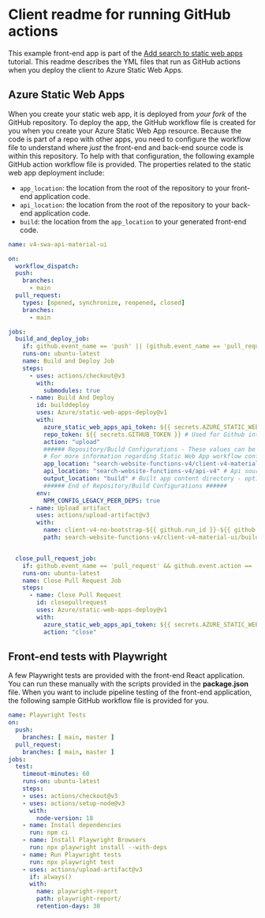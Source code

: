 # Client readme for running GitHub actions

This example front-end app is part of the [Add search to static web apps](https://learn.microsoft.com/azure/search/tutorial-javascript-overview) tutorial. This readme describes the YML files that run as GitHub actions when you deploy the client to Azure Static Web Apps.

## Azure Static Web Apps

When you create your static web app, it is deployed from _your fork_ of the GitHub repository. To deploy the app, the GitHub workflow file is created for you when you create your Azure Static Web App resource. Because the code is part of a repo with other apps, you need to configure the workflow file to understand where _just_ the front-end and back-end source code is within this repository. To help with that configuration, the following example GitHub action workflow file is provided. The properties related to the static web app deployment include:

* `app_location`: the location from the root of the repository to your front-end application code.
* `api_location`: the location from the root of the repository to your back-end application code.
* `build`: the location from the `app_location` to your generated front-end code.

```yaml
name: v4-swa-api-material-ui

on:
  workflow_dispatch:
  push:
    branches:
      - main
  pull_request:
    types: [opened, synchronize, reopened, closed]
    branches:
      - main

jobs:
  build_and_deploy_job:
    if: github.event_name == 'push' || (github.event_name == 'pull_request' && github.event.action != 'closed')
    runs-on: ubuntu-latest
    name: Build and Deploy Job
    steps:
      - uses: actions/checkout@v3
        with:
          submodules: true
      - name: Build And Deploy
        id: builddeploy
        uses: Azure/static-web-apps-deploy@v1
        with:
          azure_static_web_apps_api_token: ${{ secrets.AZURE_STATIC_WEB_APPS_API_TOKEN_GRAY_DESERT }}
          repo_token: ${{ secrets.GITHUB_TOKEN }} # Used for Github integrations (i.e. PR comments)
          action: "upload"
          ###### Repository/Build Configurations - These values can be configured to match your app requirements. ######
          # For more information regarding Static Web App workflow configurations, please visit: https://aka.ms/swaworkflowconfig
          app_location: "search-website-functions-v4/client-v4-material-ui" # App source code path
          api_location: "search-website-functions-v4/api-v4" # Api source code path - optional
          output_location: "build" # Built app content directory - optional
          ###### End of Repository/Build Configurations ######
        env:
          NPM_CONFIG_LEGACY_PEER_DEPS: true
      - name: Upload artifact
        uses: actions/upload-artifact@v3
        with:
          name: client-v4-no-bootstrap-${{ github.run_id }}-${{ github.run_number }}.zip
          path: search-website-functions-v4/client-v4-material-ui/build


  close_pull_request_job:
    if: github.event_name == 'pull_request' && github.event.action == 'closed'
    runs-on: ubuntu-latest
    name: Close Pull Request Job
    steps:
      - name: Close Pull Request
        id: closepullrequest
        uses: Azure/static-web-apps-deploy@v1
        with:
          azure_static_web_apps_api_token: ${{ secrets.AZURE_STATIC_WEB_APPS_API_TOKEN_GRAY_DESERT }}
          action: "close"
```

## Front-end tests with Playwright

A few Playwright tests are provided with the front-end React application. You can run these manually with the scripts provided in the **package.json** file. When you want to include pipeline testing of the front-end application, the following sample GitHub workflow file is provided for you. 

```yaml
name: Playwright Tests
on:
  push:
    branches: [ main, master ]
  pull_request:
    branches: [ main, master ]
jobs:
  test:
    timeout-minutes: 60
    runs-on: ubuntu-latest
    steps:
    - uses: actions/checkout@v3
    - uses: actions/setup-node@v3
      with:
        node-version: 18
    - name: Install dependencies
      run: npm ci
    - name: Install Playwright Browsers
      run: npx playwright install --with-deps
    - name: Run Playwright tests
      run: npx playwright test
    - uses: actions/upload-artifact@v3
      if: always()
      with:
        name: playwright-report
        path: playwright-report/
        retention-days: 30

```
